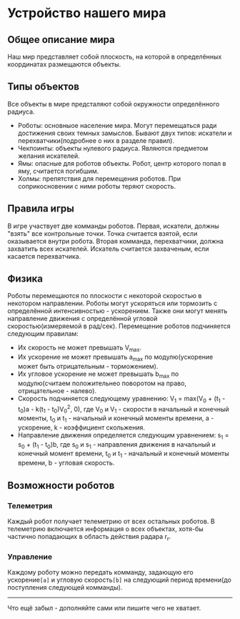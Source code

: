 # Устройство нашего мира #

## Общее описание мира ##
Наш мир представляет собой плоскость, на которой в определённых координатах размещаются объекты.
## Типы объектов ##
Все объекты в мире предсталяют собой окружности определённого радиуса.
  * Роботы: основныое население мира. Могут перемещаться ради достижения своих темных замыслов. Бывают двух типов: искатели и перехватчики(подробнее о них в разделе правил).
  * Чекпоинты: объекты нулевого радиуса. Являются предметом желания искателей.
  * Ямы: опасные для роботов объекты. Робот, центр которого попал в яму, считается погибшим.
  * Холмы: препятствия для перемещения роботов. При соприкосновении с ними роботы теряют скорость.
## Правила игры ##
В игре участвует две комманды роботов. Первая, искатели, должны "взять" все контрольные точки. Точка считается взятой, если оказывается внутри робота. Вторая комманда, перехватчики, должна захватить всех искателей. Искатель считается захваченым, если касается перехватчика.
## Физика ##
Роботы перемещаются по плоскости с некоторой скоростью в некотором направлении. Роботы могут ускоряться или тормозить с определённой интенсивностью - ускорением. Также они могут менять направление движения с определённой угловой скоростью(измеряемой в рад/сек). Перемещение роботов подчиняется следующим правилам:
  * Их скорость не может превышать V<sub>max</sub>.
  * Их ускорение не может превышать a<sub>max</sub> по модулю(ускорение может быть отрицательным - торможением).
  * Их угловое ускорение не может превышать b<sub>max</sub> по модулю(считаем положительнео поворотом на право, отрицательное - налево).
  * Скорость подчиняется следующему уравнению: V<sub>1</sub> = max(V<sub>0</sub> + (t<sub>1</sub> - t<sub>0</sub>)a - k(t<sub>1</sub> - t<sub>0</sub>)V<sub>0</sub><sup>2</sup>, 0), где V<sub>0</sub> и V<sub>1</sub> - скорости в начальный и конечный моменты, t<sub>0</sub> и t<sub>1</sub> - начальный и конечный моменты времени, a - ускорение, k - коэффициент скольжения.
  * Направление движения определяется следующим уравнением: s<sub>1</sub> = s<sub>0</sub> + (t<sub>1</sub> - t<sub>0</sub>)b, где s<sub>0</sub> и s<sub>1</sub> - направления движения в начальный и конечный момент времени, t<sub>0</sub> и t<sub>1</sub> - начальный и конечный моменты времени, b - угловая скорость.
## Возможности роботов ##
### Телеметрия ###
Каждый робот получает телеметрию от всех остальных роботов.  В телеметрию включается информация о всех объектах, хотя-бы частично попадающих в область действия радара r<sub>r</sub>.
### Управление ###
Каждому роботу можно передать комманду, задающую его ускорение`[a]` и угловую скорость`[b]` на следующий период времени(до поступления следующей комманды).

---

Что ещё забыл - дополняйте сами или пишите чего не хватает.